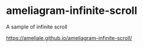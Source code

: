 # ameliagram-infinite-scroll
A sample of infinite scroll

https://ameliale.github.io/ameliagram-infinite-scroll/
